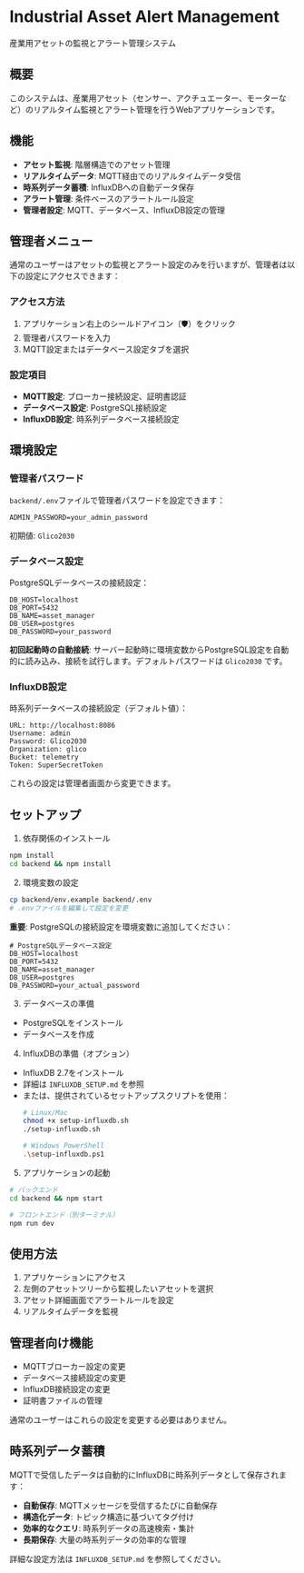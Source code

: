 # Industrial Asset Alert Management

産業用アセットの監視とアラート管理システム

## 概要

このシステムは、産業用アセット（センサー、アクチュエーター、モーターなど）のリアルタイム監視とアラート管理を行うWebアプリケーションです。

## 機能

- **アセット監視**: 階層構造でのアセット管理
- **リアルタイムデータ**: MQTT経由でのリアルタイムデータ受信
- **時系列データ蓄積**: InfluxDBへの自動データ保存
- **アラート管理**: 条件ベースのアラートルール設定
- **管理者設定**: MQTT、データベース、InfluxDB設定の管理

## 管理者メニュー

通常のユーザーはアセットの監視とアラート設定のみを行いますが、管理者は以下の設定にアクセスできます：

### アクセス方法
1. アプリケーション右上のシールドアイコン（🛡️）をクリック
2. 管理者パスワードを入力
3. MQTT設定またはデータベース設定タブを選択

### 設定項目
- **MQTT設定**: ブローカー接続設定、証明書認証
- **データベース設定**: PostgreSQL接続設定
- **InfluxDB設定**: 時系列データベース接続設定

## 環境設定

### 管理者パスワード
`backend/.env`ファイルで管理者パスワードを設定できます：

```env
ADMIN_PASSWORD=your_admin_password
```

初期値: `Glico2030`

### データベース設定
PostgreSQLデータベースの接続設定：

```env
DB_HOST=localhost
DB_PORT=5432
DB_NAME=asset_manager
DB_USER=postgres
DB_PASSWORD=your_password
```

**初回起動時の自動接続**: サーバー起動時に環境変数からPostgreSQL設定を自動的に読み込み、接続を試行します。デフォルトパスワードは `Glico2030` です。

### InfluxDB設定
時系列データベースの接続設定（デフォルト値）：

```
URL: http://localhost:8086
Username: admin
Password: Glico2030
Organization: glico
Bucket: telemetry
Token: SuperSecretToken
```

これらの設定は管理者画面から変更できます。

## セットアップ

1. 依存関係のインストール
```bash
npm install
cd backend && npm install
```

2. 環境変数の設定
```bash
cp backend/env.example backend/.env
# .envファイルを編集して設定を変更
```

**重要**: PostgreSQLの接続設定を環境変数に追加してください：
```env
# PostgreSQLデータベース設定
DB_HOST=localhost
DB_PORT=5432
DB_NAME=asset_manager
DB_USER=postgres
DB_PASSWORD=your_actual_password
```

3. データベースの準備
- PostgreSQLをインストール
- データベースを作成

4. InfluxDBの準備（オプション）
- InfluxDB 2.7をインストール
- 詳細は `INFLUXDB_SETUP.md` を参照
- または、提供されているセットアップスクリプトを使用：
  ```bash
  # Linux/Mac
  chmod +x setup-influxdb.sh
  ./setup-influxdb.sh
  
  # Windows PowerShell
  .\setup-influxdb.ps1
  ```

5. アプリケーションの起動
```bash
# バックエンド
cd backend && npm start

# フロントエンド（別ターミナル）
npm run dev
```

## 使用方法

1. アプリケーションにアクセス
2. 左側のアセットツリーから監視したいアセットを選択
3. アセット詳細画面でアラートルールを設定
4. リアルタイムデータを監視

## 管理者向け機能

- MQTTブローカー設定の変更
- データベース接続設定の変更
- InfluxDB接続設定の変更
- 証明書ファイルの管理

通常のユーザーはこれらの設定を変更する必要はありません。

## 時系列データ蓄積

MQTTで受信したデータは自動的にInfluxDBに時系列データとして保存されます：

- **自動保存**: MQTTメッセージを受信するたびに自動保存
- **構造化データ**: トピック構造に基づいてタグ付け
- **効率的なクエリ**: 時系列データの高速検索・集計
- **長期保存**: 大量の時系列データの効率的な管理

詳細な設定方法は `INFLUXDB_SETUP.md` を参照してください。
